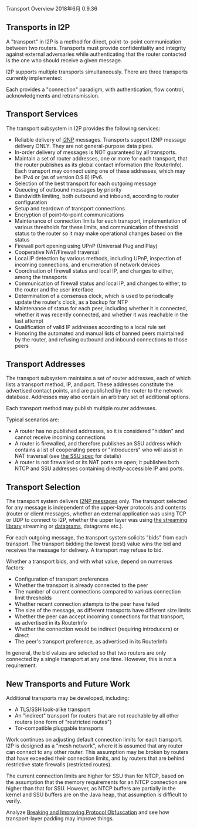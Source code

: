  Transport
Overview 2018年6月 0.9.36 

## Transports in I2P

A \"transport\" in I2P is a method for direct, point-to-point
communication between two routers. Transports must provide
confidentiality and integrity against external adversaries while
authenticating that the router contacted is the one who should receive a
given message.

I2P supports multiple transports simultaneously. There are three
transports currently implemented:

Each provides a \"connection\" paradigm, with authentication, flow
control, acknowledgments and retransmission.

## Transport Services

The transport subsystem in I2P provides the following services:

- Reliable delivery of [I2NP]() messages.
 Transports support I2NP message delivery ONLY. They are not
 general-purpose data pipes.
- In-order delivery of messages is NOT guaranteed by all transports.
- Maintain a set of router addresses, one or more for each transport,
 that the router publishes as its global contact information (the
 RouterInfo). Each transport may connect using one of these
 addresses, which may be IPv4 or (as of version 0.9.8) IPv6.
- Selection of the best transport for each outgoing message
- Queueing of outbound messages by priority
- Bandwidth limiting, both outbound and inbound, according to router
 configuration
- Setup and teardown of transport connections
- Encryption of point-to-point communications
- Maintenance of connection limits for each transport, implementation
 of various thresholds for these limits, and communication of
 threshold status to the router so it may make operational changes
 based on the status
- Firewall port opening using UPnP (Universal Plug and Play)
- Cooperative NAT/Firewall traversal
- Local IP detection by various methods, including UPnP, inspection of
 incoming connections, and enumeration of network devices
- Coordination of firewall status and local IP, and changes to either,
 among the transports
- Communication of firewall status and local IP, and changes to
 either, to the router and the user interface
- Determination of a consensus clock, which is used to periodically
 update the router\'s clock, as a backup for NTP
- Maintenance of status for each peer, including whether it is
 connected, whether it was recently connected, and whether it was
 reachable in the last attempt
- Qualification of valid IP addresses according to a local rule set
- Honoring the automated and manual lists of banned peers maintained
 by the router, and refusing outbound and inbound connections to
 those peers

## Transport Addresses

The transport subsystem maintains a set of router addresses, each of
which lists a transport method, IP, and port. These addresses constitute
the advertised contact points, and are published by the router to the
network database. Addresses may also contain an arbitrary set of
additional options.

Each transport method may publish multiple router addresses.

Typical scenarios are:

- A router has no published addresses, so it is considered \"hidden\"
 and cannot receive incoming connections
- A router is firewalled, and therefore publishes an SSU address which
 contains a list of cooperating peers or \"introducers\" who will
 assist in NAT traversal (see [the SSU spec]()
 for details)
- A router is not firewalled or its NAT ports are open; it publishes
 both NTCP and SSU addresses containing directly-accessible IP and
 ports.

## Transport Selection

The transport system delivers [I2NP messages]()
only. The transport selected for any message is independent of the
upper-layer protocols and contents (router or client messages, whether
an external application was using TCP or UDP to connect to I2P, whether
the upper layer was using [the streaming
library]() streaming or
[datagrams](), datagrams etc.).

For each outgoing message, the transport system solicits \"bids\" from
each transport. The transport bidding the lowest (best) value wins the
bid and receives the message for delivery. A transport may refuse to
bid.

Whether a transport bids, and with what value, depend on numerous
factors:

- Configuration of transport preferences
- Whether the transport is already connected to the peer
- The number of current connections compared to various connection
 limit thresholds
- Whether recent connection attempts to the peer have failed
- The size of the message, as different transports have different size
 limits
- Whether the peer can accept incoming connections for that transport,
 as advertised in its RouterInfo
- Whether the connection would be indirect (requiring introducers) or
 direct
- The peer\'s transport preference, as advertised in its RouterInfo

In general, the bid values are selected so that two routers are only
connected by a single transport at any one time. However, this is not a
requirement.

## New Transports and Future Work

Additional transports may be developed, including:

- A TLS/SSH look-alike transport
- An \"indirect\" transport for routers that are not reachable by all
 other routers (one form of \"restricted routes\")
- Tor-compatible pluggable transports

Work continues on adjusting default connection limits for each
transport. I2P is designed as a \"mesh network\", where it is assumed
that any router can connect to any other router. This assumption may be
broken by routers that have exceeded their connection limits, and by
routers that are behind restrictive state firewalls (restricted routes).

The current connection limits are higher for SSU than for NTCP, based on
the assumption that the memory requirements for an NTCP connection are
higher than that for SSU. However, as NTCP buffers are partially in the
kernel and SSU buffers are on the Java heap, that assumption is
difficult to verify.

Analyze [Breaking and Improving Protocol
Obfuscation]() and see how transport-layer padding
may improve things.


